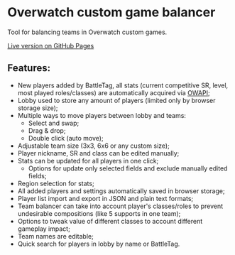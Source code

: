 # Overwatch custom game balancer
Tool for balancing teams in Overwatch custom games.

[Live version on GitHub Pages](https://adminimusru.github.io/OWcustomBalancer/index.html)

## Features:
  * New players added by BattleTag, all stats (current competitive SR, level, most played roles/classes) are automatically acquired via [OWAPI](https://github.com/SunDwarf/OWAPI);
  * Lobby used to store any amount of players (limited only by browser storage size);
  * Multiple ways to move players between lobby and teams:
    * Select and swap;
    * Drag & drop;
    * Double click (auto move);
  * Adjustable team size (3x3, 6x6 or any custom size);
  * Player nickname, SR and class can be edited manually;
  * Stats can be updated for all players in one click;
    * Options for update only selected fields and exclude manually edited fields;
  * Region selection for stats;
  * All added players and settings automatically saved in browser storage;
  * Player list import and export in JSON and plain text formats;
  * Team balancer can take into account player's classes/roles to prevent undesirable compositions (like 5 supports in one team);
  * Options to tweak value of different classes to account different gameplay impact;
  * Team names are editable;
  * Quick search for players in lobby by name or BattleTag.
